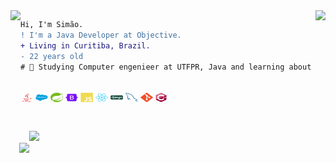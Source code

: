 <img align="right" height="150" src="https://media.giphy.com/media/vvcvtGPa4hSiN4TgeY/giphy.gif"/>
<img align="left" height="200" src="https://media.giphy.com/media/ao9DUiTKH60XS/giphy.gif"/>

```diff
Hi, I'm Simão.
! I'm a Java Developer at Objective.
+ Living in Curitiba, Brazil.
- 22 years old
# 📖 Studying Computer engenieer at UTFPR, Java and learning about functional languages.
```

<div style="display: inline_block"><br>
  <img align="center" alt="Java" height="15" width="20" src="https://raw.githubusercontent.com/devicons/devicon/master/icons/java/java-plain.svg">
  <img align="center" alt="Salesforce" height="15" width="20" src="https://raw.githubusercontent.com/devicons/devicon/master/icons/salesforce/salesforce-original.svg">
  <img align="center" alt="Spring" height="15" width="20" src="https://raw.githubusercontent.com/devicons/devicon/master/icons/spring/spring-original.svg">
  <img align="center" alt="Bootstrap" height="15" width="20" src="https://raw.githubusercontent.com/devicons/devicon/master/icons/bootstrap/bootstrap-original.svg">
  <img align="center" alt="Js" height="15" width="20" src="https://raw.githubusercontent.com/devicons/devicon/master/icons/javascript/javascript-plain.svg">
  <img align="center" alt="React" height="15" width="20" src="https://raw.githubusercontent.com/devicons/devicon/master/icons/react/react-original.svg">
  <img align="center" alt="Django" height="15" width="20" src="https://raw.githubusercontent.com/devicons/devicon/master/icons/django/django-original.svg">
  <img align="center" alt="mysql" height="15" width="20" src="https://raw.githubusercontent.com/devicons/devicon/master/icons/mysql/mysql-original.svg">
  <img align="center" alt="git" height="15" width="20" src="https://raw.githubusercontent.com/devicons/devicon/master/icons/git/git-original.svg">
  <img align="center" alt="C++" height="15" width="20" src="https://raw.githubusercontent.com/devicons/devicon/master/icons/cplusplus/cplusplus-original.svg">
</div>
 
  ##  
  <code>
  <a href="https://www.instagram.com/eer_simon/" target="_blank"><img height="30" src="https://image.flaticon.com/icons/svg/174/174855.svg"></a> 
  <a href="https://www.linkedin.com/in/gabriel-sim%C3%A3o/" target="_blank"><img height="30" src="https://cdn-icons-png.flaticon.com/512/174/174857.png"></a>
</code>

